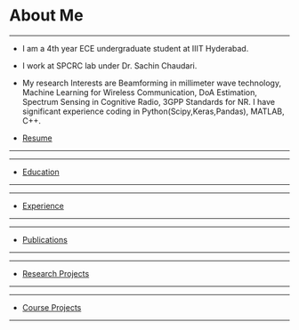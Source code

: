 # About Me

---

* I am a 4th year ECE undergraduate student at IIIT Hyderabad. 
* I work at SPCRC lab under Dr. Sachin Chaudari. 
* My research Interests are Beamforming in millimeter wave technology, Machine Learning for Wireless Communication, DoA Estimation, Spectrum Sensing in Cognitive Radio, 3GPP Standards for NR. I have significant experience coding in Python(Scipy,Keras,Pandas), MATLAB, C++. 

* [Resume](/pdf/Dara_SaiKrishnaCharanResume.pdf)
---

---
* [Education](/Education)
---

---
* [Experience](/Experience)
---


---
* [Publications](/Publication)
---


---
* [Research Projects](/ResearchProjects)
---
---
* [Course Projects](/CourseProjects)
---
